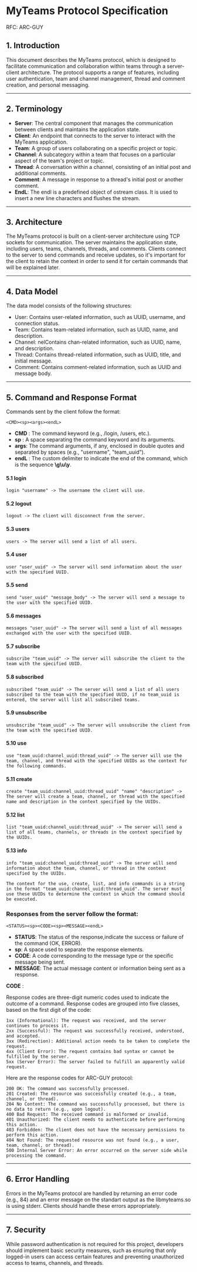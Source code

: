 # MyTeams Protocol Specification
RFC: ARC-GUY

## 1. Introduction

This document describes the MyTeams protocol, which is designed to facilitate communication and collaboration within teams through a server-client architecture. The protocol supports a range of features, including user authentication, team and channel management, thread and comment creation, and personal messaging.

---

## 2. Terminology

- **Server**: The central component that manages the communication between clients and maintains the application state.
- **Client**: An endpoint that connects to the server to interact with the MyTeams application.
- **Team**: A group of users collaborating on a specific project or topic.
- **Channel**: A subcategory within a team that focuses on a particular aspect of the team's project or topic.
- **Thread**: A conversation within a channel, consisting of an initial post and additional comments.
- **Comment**: A message in response to a thread's initial post or another comment.
- **EndL**: The endl is a predefined object of ostream class. It is used to insert a new line characters and flushes the stream.

---

## 3. Architecture

The MyTeams protocol is built on a client-server architecture using TCP sockets for communication. The server maintains the application state, including users, teams, channels, threads, and comments. Clients connect to the server to send commands and receive updates, so it's important for the client to retain the context in order to send it for certain commands that will be explained later.

---

## 4. Data Model

The data model consists of the following structures:

- User: Contains user-related information, such as UUID, username, and connection status.
- Team: Contains team-related information, such as UUID, name, and description.
- Channel: nelContains chan-related information, such as UUID, name, and description.
- Thread: Contains thread-related information, such as UUID, title, and initial message.
- Comment: Contains comment-related information, such as UUID and message body.

---

## 5. Command and Response Format

Commands sent by the client follow the format:

    <CMD><sp><args><endL>

- **CMD** : The command keyword (e.g., /login, /users, etc.).
- **sp** : A space separating the command keyword and its arguments.
- **args**: The command arguments, if any, enclosed in double quotes and separated by spaces (e.g., "username", "team_uuid").
- **endL** : The custom delimiter to indicate the end of the command, which is the sequence **\g\u\y**.

#### 5.1 login
    login "username" -> The username the client will use.

#### 5.2 logout
    logout -> The client will disconnect from the server.

#### 5.3 users
    users -> The server will send a list of all users.

#### 5.4 user
    user "user_uuid" -> The server will send information about the user with the specified UUID.

#### 5.5 send
    send "user_uuid" "message_body" -> The server will send a message to the user with the specified UUID.

#### 5.6 messages
    messages "user_uuid" -> The server will send a list of all messages exchanged with the user with the specified UUID.

#### 5.7 subscribe
    subscribe "team_uuid" -> The server will subscribe the client to the team with the specified UUID.

#### 5.8 subscribed
    subscribed "team_uuid" -> The server will send a list of all users subscribed to the team with the specified UUID, if no team_uuid is entered, the server will list all subscribed teams.

#### 5.9 unsubscribe
    unsubscribe "team_uuid" -> The server will unsubscribe the client from the team with the specified UUID.

#### 5.10 use
    use "team_uuid:channel_uuid:thread_uuid" -> The server will use the team, channel, and thread with the specified UUIDs as the context for the following commands.

#### 5.11 create
    create "team_uuid:channel_uuid:thread_uuid" "name" "description" -> The server will create a team, channel, or thread with the specified name and description in the context specified by the UUIDs.

#### 5.12 list
    list "team_uuid:channel_uuid:thread_uuid" -> The server will send a list of all teams, channels, or threads in the context specified by the UUIDs.

#### 5.13 info
    info "team_uuid:channel_uuid:thread_uuid" -> The server will send information about the team, channel, or thread in the context specified by the UUIDs.

    The context for the use, create, list, and info commands is a string in the format "team_uuid:channel_uuid:thread_uuid". The server must use these UUIDs to determine the context in which the command should be executed.


### Responses from the server follow the format:

    <STATUS><sp><CODE><sp><MESSAGE><endL>

- **STATUS**: The status of the response,indicate the success or failure of the command (OK, ERROR).
- **sp**: A space used to separate the response elements.
- **CODE**: A code corresponding to the message type or the specific message being sent.
- **MESSAGE**: The actual message content or information being sent as a response.

**CODE** :

Response codes are three-digit numeric codes used to indicate the outcome of a command. Response codes are grouped into five classes, based on the first digit of the code:

    1xx (Informational): The request was received, and the server continues to process it.
    2xx (Successful): The request was successfully received, understood, and accepted.
    3xx (Redirection): Additional action needs to be taken to complete the request.
    4xx (Client Error): The request contains bad syntax or cannot be fulfilled by the server.
    5xx (Server Error): The server failed to fulfill an apparently valid request.

Here are the response codes for ARC-GUY protocol:

    200 OK: The command was successfully processed.
    201 Created: The resource was successfully created (e.g., a team, channel, or thread).
    204 No Content: The command was successfully processed, but there is no data to return (e.g., upon logout).
    400 Bad Request: The received command is malformed or invalid.
    401 Unauthorized: The client needs to authenticate before performing this action.
    403 Forbidden: The client does not have the necessary permissions to perform this action.
    404 Not Found: The requested resource was not found (e.g., a user, team, channel, or thread).
    500 Internal Server Error: An error occurred on the server side while processing the command.

---

## 6. Error Handling

Errors in the MyTeams protocol are handled by returning an error code (e.g., 84) and an error message on the standart output as the libmyteams.so is using stderr. Clients should handle these errors appropriately.

---

## 7. Security

While password authentication is not required for this project, developers should implement basic security measures, such as ensuring that only logged-in users can access certain features and preventing unauthorized access to teams, channels, and threads.


